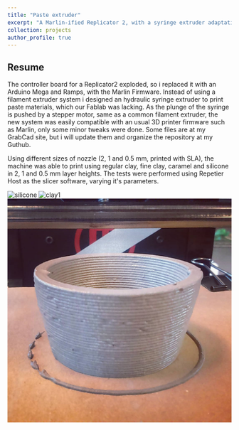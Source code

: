```yaml
---
title: "Paste extruder"
excerpt: "A Marlin-ified Replicator 2, with a syringe extruder adaptation for paste material"
collection: projects
author_profile: true
---
```


## Resume

The controller board for a Replicator2 exploded, so i replaced it with an Arduino Mega and Ramps, with the Marlin Firmware. Instead of using a filament extruder system i designed an hydraulic syringe extruder to print paste materials, which our Fablab was lacking. As the plunge of the syringe is pushed by a stepper motor, same as a common filament extruder, the new system was easily compatible with an usual 3D printer firmware such as Marlin, only some minor tweaks were done. Some files are at my GrabCad site, but i will update them and organize the repository at my Guthub.

Using different sizes of nozzle (2, 1 and 0.5 mm, printed with SLA), the machine was able to print using regular clay, fine clay, caramel and silicone in 2, 1 and 0.5 mm layer heights. The tests were performed using Repetier Host as the slicer software, varying it's parameters. 


![silicone](/images/silicone.png "Silicone cube")
![clay1](/images/clay1.png "clay")
![clay2](/images/clay2.png "more clay")
